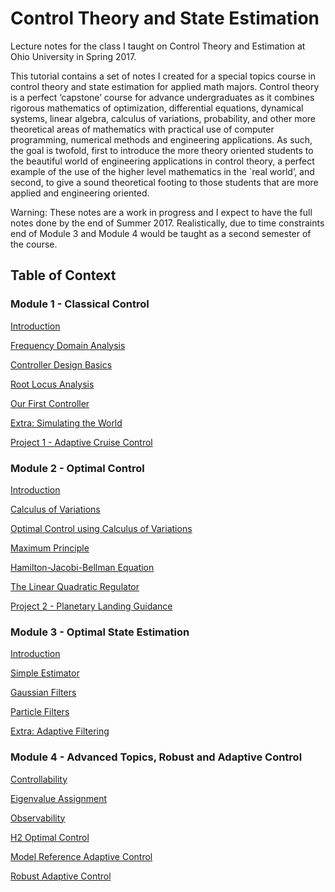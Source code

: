# Control Theory and State Estimation

Lecture notes for the class I taught on Control Theory and Estimation at Ohio University in Spring 2017.

This tutorial contains a set of notes I created for a special topics course in control theory and state estimation for applied math majors. Control theory is a perfect ‘capstone’ course for advance undergraduates as it combines rigorous mathematics of optimization, differential equations, dynamical systems, linear algebra, calculus of variations, probability, and other more theoretical areas of mathematics with practical use of computer programming, numerical methods and engineering applications.
As such, the goal is twofold, first to introduce the more theory oriented students to the beautiful world of engineering applications in control theory, a perfect example of the use of the higher level mathematics in the `real world’, and second, to give a sound theoretical footing to those students that are more applied and engineering oriented.

Warning: These notes are a work in progress and I expect to have the full notes done by the end of Summer 2017.  Realistically, due to time constraints end of Module 3 and Module 4 would be taught as a second semester of the course.  


## Table of Context  

### Module 1 - Classical Control
<a href="https://gurgentus.github.io/intro-control-and-estimation/UnderConstruction.html"> Introduction </a>

<a href="https://gurgentus.github.io/intro-control-and-estimation/Frequency-Domain-Analysis.html"> Frequency Domain Analysis </a>

<a href="https://gurgentus.github.io/intro-control-and-estimation/Controller-Design-Basics.html"> Controller Design Basics </a>

<a href="https://gurgentus.github.io/intro-control-and-estimation/Root-Locus-Analysis.html"> Root Locus Analysis </a>

<a href="https://gurgentus.github.io/intro-control-and-estimation/Our-First-Controller.html"> Our First Controller </a>

<a href="https://gurgentus.github.io/intro-control-and-estimation/Extra-Simulating-The-World.html"> Extra: Simulating the World </a>

<a href="https://gurgentus.github.io/intro-control-and-estimation/UnderConstruction.html"> Project 1 - Adaptive Cruise Control </a>

### Module 2 - Optimal Control
<a href="https://gurgentus.github.io/intro-control-and-estimation/UnderConstruction.html"> Introduction </a>

<a href="https://gurgentus.github.io/intro-control-and-estimation/Calculus-Of-Variations.html"> Calculus of Variations </a>

<a href="https://gurgentus.github.io/intro-control-and-estimation/Optimal-Control-Calculus-Of-Variations.html"> Optimal Control using Calculus of Variations </a>

<a href="https://gurgentus.github.io/intro-control-and-estimation/Maximum-Principle.html"> Maximum Principle </a>

<a href="https://gurgentus.github.io/intro-control-and-estimation/HJB.html"> Hamilton-Jacobi-Bellman Equation </a>

<a href="https://gurgentus.github.io/intro-control-and-estimation/LQR.html"> The Linear Quadratic Regulator </a>

<a href="https://gurgentus.github.io/intro-control-and-estimation/UnderConstruction.html"> Project 2 - Planetary Landing Guidance </a>

### Module 3 - Optimal State Estimation

<a href="https://gurgentus.github.io/intro-control-and-estimation/UnderConstruction.html"> Introduction </a>

<a href="https://gurgentus.github.io/intro-control-and-estimation/UnderConstruction.html"> Simple Estimator </a>

<a href="https://gurgentus.github.io/intro-control-and-estimation/UnderConstruction.html"> Gaussian Filters </a>

<a href="https://gurgentus.github.io/intro-control-and-estimation/UnderConstruction.html"> Particle Filters </a>

<a href="https://gurgentus.github.io/intro-control-and-estimation/UnderConstruction.html"> Extra: Adaptive Filtering </a>

### Module 4 - Advanced Topics, Robust and Adaptive Control

<a href="https://gurgentus.github.io/intro-control-and-estimation/UnderConstruction.html"> Controllability </a>

<a href="https://gurgentus.github.io/intro-control-and-estimation/UnderConstruction.html"> Eigenvalue Assignment </a>

<a href="https://gurgentus.github.io/intro-control-and-estimation/UnderConstruction.html"> Observability </a>

<a href="https://gurgentus.github.io/intro-control-and-estimation/UnderConstruction.html"> H2 Optimal Control </a>

<a href="https://gurgentus.github.io/intro-control-and-estimation/UnderConstruction.html"> Model Reference Adaptive Control </a>

<a href="https://gurgentus.github.io/intro-control-and-estimation/UnderConstruction.html"> Robust Adaptive Control </a>

</div>
